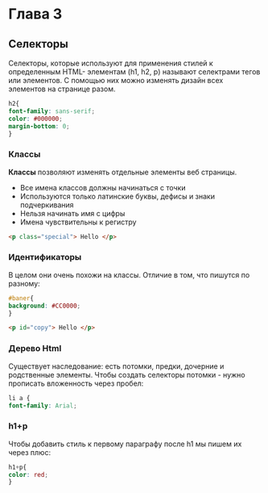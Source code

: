 # Глава 3
## Селекторы

Селекторы, которые используют для применения стилей к определенным HTML- элементам (h1, h2, p) называют селектрами тегов или элементов. 
С помощью них можно изменять дизайн всех элементов на странице разом.

```css
h2{
font-family: sans-serif;
color: #000000;
margin-bottom: 0;
}
```

### Классы
**Классы** позволяют изменять отдельные элементы веб страницы.
* Все имена классов должны начинаться с точки
* Используются только латинские буквы, дефисы и знаки подчеркивания
* Нельзя начинать имя с цифры
* Имена чувствительны к регистру
    
```html
<p class="special"> Hello </p>
```

### Идентификаторы 
В целом они очень похожи на классы. Отличие в том, что пишутся по разному:

```css
#baner{
background: #CC0000;
}
```
```html
<p id="copy"> Hello </p>
```

### Дерево Html
Существует наследование: есть потомки, предки, дочерние и родственные элементы.
Чтобы создать селекторы потомки - нужно прописать вложенность через пробел:

```css
li a {
font-family: Arial;
```

### h1+p
Чтобы добавить стиль к первому параграфу после h1 мы пишем их через плюс:

```css
h1+p{
color: red;
}
```

